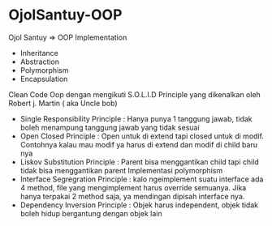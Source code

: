 # OjolSantuy-OOP

Ojol Santuy => OOP Implementation

- Inheritance
- Abstraction
- Polymorphism
- Encapsulation


Clean Code Oop dengan mengikuti S.O.L.I.D Principle yang dikenalkan oleh Robert j. Martin ( aka Uncle bob)

- Single Responsibility Principle : 
Hanya punya 1 tanggung jawab, tidak boleh menampung tanggung jawab yang tidak sesuai
- Open Closed Principle : 
Open untuk di extend tapi closed untuk di modif. Contohnya kalau mau modif ya harus di extend dan modif di child baru nya
- Liskov Substitution Principle : 
Parent bisa menggantikan child tapi child tidak bisa menggantikan parent Implementasi polymorphism
- Interface Segregration Principle : 
kalo ngeimplement suatu interface ada 4 method, file yang mengimplement harus override semuanya. Jika hanya terpakai 2 method saja, ya mendingan dipisah interface nya.
- Dependency Inversion Principle : 
Objek harus independent, objek tidak boleh hidup bergantung dengan objek lain
